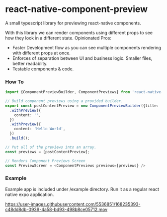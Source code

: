 # react-native-component-preview
A small typescript library for previewing react-native components. 

With this library we can render components using different props to see how they look in a different state. Opinionated Pros:
- Faster Development flow as you can see multiple components rendering with different props at once.
- Enforces of separation between UI and business logic. Smaller files, better readablity.
- Testable components & code.

### How To

```ts
import {ComponentPreviewBuilder, ComponentPreviews} from 'react-native-component-preview';

// Build component previews using a provided builder.
export const postContentPreview = new ComponentPreviewBuilder({title: 'Post', component: PostContent})
  .withPreview({
    content: '',
  })
  .withPreview({
    content: 'Hello World',
  })
  .build();

// Put all of the previews into an array.
const previews = [postContentPreview];

// Renders Component Previews Screen
const PreviewScreen = <ComponentPreviews previews={previews} />
```

### Example

Example app is included under /example directory. Run it as a regular react native expo application.

https://user-images.githubusercontent.com/5536851/168235393-c48dd8db-0939-4a58-bd93-498b8ce05712.mov

